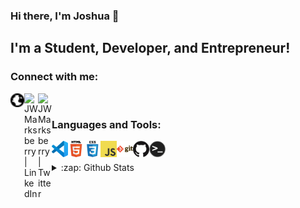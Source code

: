 ### Hi there, I'm Joshua 👋

<!--[![Twitter Follow](https://img.shields.io/twitter/follow/Jwmarksberry?color=1DA1F2&logo=twitter&style=for-the-badge)](https://twitter.com/intent/follow?original_referer=https%3A%2F%2Fgithub.com%2FJwmarksberry&screen_name=Jwmarksberry)-->

## I'm a Student, Developer, and Entrepreneur!


### Connect with me:
[<img align="left" alt="https://joshuamarksberry.github.io/Joshua_Portfolio/" width="22px" src="https://raw.githubusercontent.com/iconic/open-iconic/master/svg/globe.svg" />][website]
[<img align="left" alt="JWMarksberry | LinkedIn" width="22px" src="https://cdn.jsdelivr.net/npm/simple-icons@v3/icons/linkedin.svg" />][linkedin]
[<img align="left" alt="JWMarksberry | Twitter" width="22px" src="https://cdn.jsdelivr.net/npm/simple-icons@v3/icons/twitter.svg" />][twitter]

<!--[<img align="left" alt="JWMarksberry | Instagram" width="22px" src="https://./npm/simple-icons@v3/icons/instagram.svg" />][instagram]-->

<br />

### Languages and Tools:

<img align="left" alt="Visual Studio Code" width="26px" src="https://raw.githubusercontent.com/github/explore/80688e429a7d4ef2fca1e82350fe8e3517d3494d/topics/visual-studio-code/visual-studio-code.png" />
<img align="left" alt="HTML5" width="26px" src="https://raw.githubusercontent.com/github/explore/80688e429a7d4ef2fca1e82350fe8e3517d3494d/topics/html/html.png" />
<img align="left" alt="CSS3" width="26px" src="https://raw.githubusercontent.com/github/explore/80688e429a7d4ef2fca1e82350fe8e3517d3494d/topics/css/css.png" />
<img align="left" alt="JavaScript" width="26px" src="https://raw.githubusercontent.com/github/explore/80688e429a7d4ef2fca1e82350fe8e3517d3494d/topics/javascript/javascript.png" />
<img align="left" alt="Git" width="26px" src="https://raw.githubusercontent.com/github/explore/80688e429a7d4ef2fca1e82350fe8e3517d3494d/topics/git/git.png" />
<img align="left" alt="GitHub" width="26px" src="https://raw.githubusercontent.com/github/explore/78df643247d429f6cc873026c0622819ad797942/topics/github/github.png" />
<img align="left" alt="Terminal" width="26px" src="https://raw.githubusercontent.com/github/explore/80688e429a7d4ef2fca1e82350fe8e3517d3494d/topics/terminal/terminal.png" />

<!--[<img align="left" alt="SQL" width="26px" src="https://raw.githubusercontent.com/github/explore/80688e429a7d4ef2fca1e82350fe8e3517d3494d/topics/sql/sql.png" />]-->
<!--[<img align="left" alt="MySQL" width="26px" src="https://raw.githubusercontent.com/github/explore/80688e429a7d4ef2fca1e82350fe8e3517d3494d/topics/mysql/mysql.png" />]-->

<br />
<br />


<!--<details>
<summary>:zap: Recent Github Activity</summary>
  
<!--START_SECTION:activity
1. 🗣 Commented on 
3. 💪 Opened PR
4. ❗️ Closed issue 

-->
<!--END_SECTION:activity-->

<!--</details>-->

<details>
  <summary>:zap: Github Stats</summary>

  <img align="left" alt="JoshuaMarksberry's Github Stats" src="https://github-readme-stats.codestackr.vercel.app/api?username=JoshuaMarksberry&show_icons=true&hide_border=true" />

</details>

 
[linkedin]: https://www.linkedin.com/in/joshua-marksberry-45825019b/
[twitter]: https://twitter.com/JWMarksberry
[website]: https://joshuamarksberry.github.io/Joshua_Portfolio/
<!---[youtube]:---> 
<!---[instagram]: ---> 
<!---[website]: ---> 
